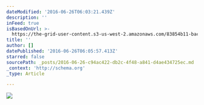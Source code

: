 ```yaml
---
dateModified: '2016-06-26T06:03:21.439Z'
description: ''
inFeed: true
isBasedOnUrl: >-
  https://the-grid-user-content.s3-us-west-2.amazonaws.com/83854b11-bac8-4a5e-aa7e-2a3f393e2943.jpg
title: ''
author: []
datePublished: '2016-06-26T06:05:57.413Z'
starred: false
sourcePath: _posts/2016-06-26-c94ac422-db2c-4f48-a841-d4ae434725ec.md
_context: 'http://schema.org'
_type: Article

---
```

![](https://the-grid-user-content.s3-us-west-2.amazonaws.com/83854b11-bac8-4a5e-aa7e-2a3f393e2943.jpg)